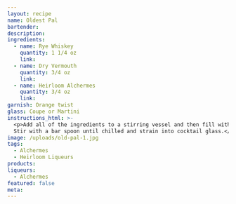 ```yaml
---
layout: recipe
name: Oldest Pal
bartender:
description:
ingredients:
  - name: Rye Whiskey
    quantity: 1 1/4 oz
    link:
  - name: Dry Vermouth
    quantity: 3/4 oz
    link:
  - name: Heirloom Alchermes
    quantity: 3/4 oz
    link:
garnish: Orange twist
glass: Coupe or Martini
instructions_html: >-
  <p>Add all of the ingredients to a stirring vessel and then fill with ice.
  Stir with a bar spoon until chilled and strain into cocktail glass.</p>
image: /uploads/old-pal-1.jpg
tags:
  - Alchermes
  - Heirloom Liqueurs
products:
liqueurs:
  - Alchermes
featured: false
meta:
---
```


